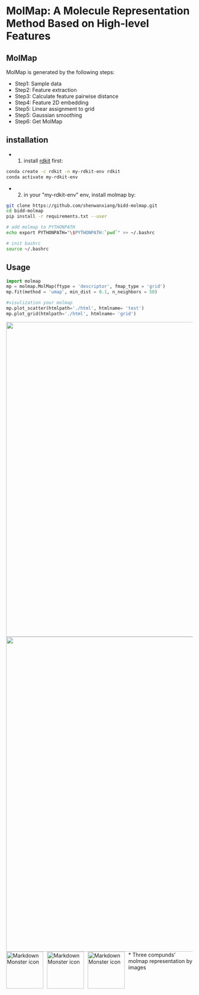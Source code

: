 # MolMap: A Molecule Representation Method Based on High-level Features

## MolMap
MolMap is generated by the following steps:

* Step1: Sample data 
* Step2: Feature extraction
* Step3: Calculate feature pairwise distance
* Step4: Feature 2D embedding
* Step5: Linear assignment to grid
* Step5: Gaussian smoothing
* Step6: Get MolMap


## installation

* 1. install [rdkit]('http://www.rdkit.org/docs/Install.html) first:
```bash
conda create -c rdkit -n my-rdkit-env rdkit
conda activate my-rdkit-env
```
* 2. in your "my-rdkit-env" env, install molmap by:

```bash
git clone https://github.com/shenwanxiang/bidd-molmap.git
cd bidd-molmap
pip install -r requirements.txt --user

# add molmap to PYTHONPATH
echo export PYTHONPATH="\$PYTHONPATH:`pwd`" >> ~/.bashrc

# init bashrc
source ~/.bashrc
```

## Usage

```python
import molmap
mp = molmap.MolMap(ftype = 'descriptor', fmap_type = 'grid')
mp.fit(method = 'umap', min_dist = 0.1, n_neighbors = 50)
```

```python
#visulization your molmap
mp.plot_scatter(htmlpath='./html', htmlname= 'test')
mp.plot_grid(htmlpath='./html', htmlname= 'grid')
```
<img src="https://github.com/shenwanxiang/bidd-molmap/blob/master/paper/html/scatter.png?raw=true" style="float: left; margin-right: 10px;" width="850" height="850" />
<img src="https://github.com/shenwanxiang/bidd-molmap/blob/master/paper/html/grid.png?raw=true" style="float: left; margin-right: 10px;" width="850" height="850" />



```python
#transform smiles
smiles_list = ['CC(=O)OC1=CC=CC=C1C(O)=O', 
               'CC(=O)NC1=CC=CC=C1C(O)=O',
               'CC(=O)CC1=CC=CC=C1C(O)=O']
x = mp.batch_transform(smiles_list, scale = True, 
                       scale_method = 'standard', 
                       smoothing = True, kernel_size = 41, 
                       sigma=2)
print(x.shape)
#3,37,37

#save your molmap image:
for i in range(len(smiles_list)):
    plt.imsave('./results/%s.png' % i, x[i], cmap = 'hsv')
```


<img src="https://github.com/shenwanxiang/bidd-molmap/blob/master/paper/results/0.png?raw=true" alt="Markdown Monster icon" style="float: left; margin-right: 10px;" width="100" height="100" />
<img src="https://github.com/shenwanxiang/bidd-molmap/blob/master/paper/results/1.png?raw=true" alt="Markdown Monster icon" style="float: left; margin-right: 10px;" width="100" height="100" />
<img src="https://github.com/shenwanxiang/bidd-molmap/blob/master/paper/results/2.png?raw=true" alt="Markdown Monster icon" style="float: left; margin-right: 10px;" width="100" height="100" />
 * Three compunds' molmap representation by images